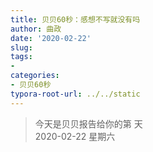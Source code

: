 ```yaml
---
title: 贝贝60秒：感想不写就没有吗
author: 曲政
date: '2020-02-22'
slug: 
tags:
- 
categories:
- 贝贝60秒
typora-root-url: ../../static
---
```

> 今天是贝贝报告给你的第  天   
> 2020-02-22 星期六 